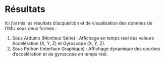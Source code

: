 # Résultats
Ici j'ai mis les résultats d’acquisition et de visualisation des données de l’IMU sous deux formes :  
1. Sous Arduino (Moniteur Série) :  Affichage en temps réel des valeurs Accélération (X, Y, Z) et Gyroscope (X, Y, Z). 
2. Sous Python (Interface Graphique) : Affichage dynamique des courbes d’accélération et de gyroscope en temps réel.  

    
